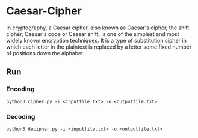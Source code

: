 # Caesar-Cipher
In cryptography, a Caesar cipher, also known as Caesar's cipher, the shift cipher, Caesar's code or Caesar shift, is one of the simplest and most widely known encryption techniques. It is a type of substitution cipher in which each letter in the plaintext is replaced by a letter some fixed number of positions down the alphabet.

## Run

### Encoding

    python3 cipher.py -i <inputfile.txt> -o <outputfile.txt>
    
### Decoding

    python3 decipher.py -i <inputfile.txt> -o <outputfile.txt>
    
